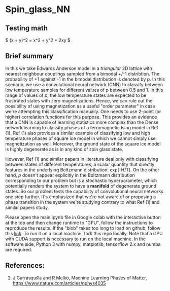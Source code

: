 # Spin_glass_NN

## Testing math

$ (x + y)^2 = x^2 + y^2 + 2xy $

## Brief summary
In this we take Edwards Anderson model in a *triangular* 2D lattice with nearest neighbour couplings sampled from a bimodal +/-1 distribtion. The probability of +1 against -1 in the bimodal distribution is denoted by *p*. In this scenario, we use a convolutional neural network (CNN) to classify between low temperature samples for different values of p between 0.5 and 1. In this range of values of *p*, the low temperature states are expected to be frustrated states with zero magnetizations. Hence, we can rule out the possibility of using magnetization as a useful "order parameter" in case we're attempting this classification manually. One needs to use 2-point (or higher) correlation functions for this purpose. This provides an evidence that a CNN is capable of learning statistics more complex than the Dense network learning to classify phases of a ferromagnetic Ising model in Ref (1). Ref (1) also provides a similar example of classifying low and high temperature phases of square ice model in which we cannot simply use magnetization as well. Moreover, the ground state of the square ice model is highly degenerate as is in any kind of spin glass state.

However, Ref (1) and similar papers in literature deal only with classifying between states of different temperatures, a scalar quantity that directly features in the underlying Boltzmann distribution: exp(-H/T). On the other hand, *p* doesn't appear explicitly in the Boltzmann distribution corresponding to our problem but is a stochastic hyperparameter, which potentially renders the system to have a **manifold** of degenerate ground states. So our problem tests the capability of convolutional neural networks one step further. It's emphasized that we're not aware of or proposing a phase transition in the system we're studying contrary to what Ref (1) and similar papers study.

Please open the main.ipynb file in Google colab with the interactive button at the top and then change runtime to "GPU", follow the instructions to reproduce the results. If the "blob" takes too long to load on github, follow this [link](https://colab.research.google.com/github/dinesh110598/Spin_glass_NN/blob/master/main.ipynb). To run it on a local machine, fork this repo locally. Note that a GPU with CUDA support is necessary to run on the local machine. In the software side, Python 3 with numpy, matplotlib, tensorflow 2.x and numba are required.

## References:
1. J Carrasquilla and R Melko, Machine Learning Phases of Matter, https://www.nature.com/articles/nphys4035
